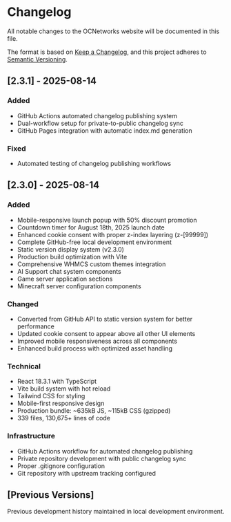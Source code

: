 # Changelog

All notable changes to the OCNetworks website will be documented in this file.

The format is based on [Keep a Changelog](https://keepachangelog.com/en/1.0.0/),
and this project adheres to [Semantic Versioning](https://semver.org/spec/v2.0.0.html).

## [2.3.1] - 2025-08-14

### Added
- GitHub Actions automated changelog publishing system
- Dual-workflow setup for private-to-public changelog sync
- GitHub Pages integration with automatic index.md generation

### Fixed
- Automated testing of changelog publishing workflows

## [2.3.0] - 2025-08-14

### Added
- Mobile-responsive launch popup with 50% discount promotion
- Countdown timer for August 18th, 2025 launch date
- Enhanced cookie consent with proper z-index layering (z-[99999])
- Complete GitHub-free local development environment
- Static version display system (v2.3.0)
- Production build optimization with Vite
- Comprehensive WHMCS custom themes integration
- AI Support chat system components
- Game server application sections
- Minecraft server configuration components

### Changed
- Converted from GitHub API to static version system for better performance
- Updated cookie consent to appear above all other UI elements
- Improved mobile responsiveness across all components
- Enhanced build process with optimized asset handling

### Technical
- React 18.3.1 with TypeScript
- Vite build system with hot reload
- Tailwind CSS for styling
- Mobile-first responsive design
- Production bundle: ~635kB JS, ~115kB CSS (gzipped)
- 339 files, 130,675+ lines of code

### Infrastructure
- GitHub Actions workflow for automated changelog publishing
- Private repository development with public changelog sync
- Proper .gitignore configuration
- Git repository with upstream tracking configured

## [Previous Versions]
Previous development history maintained in local development environment.
